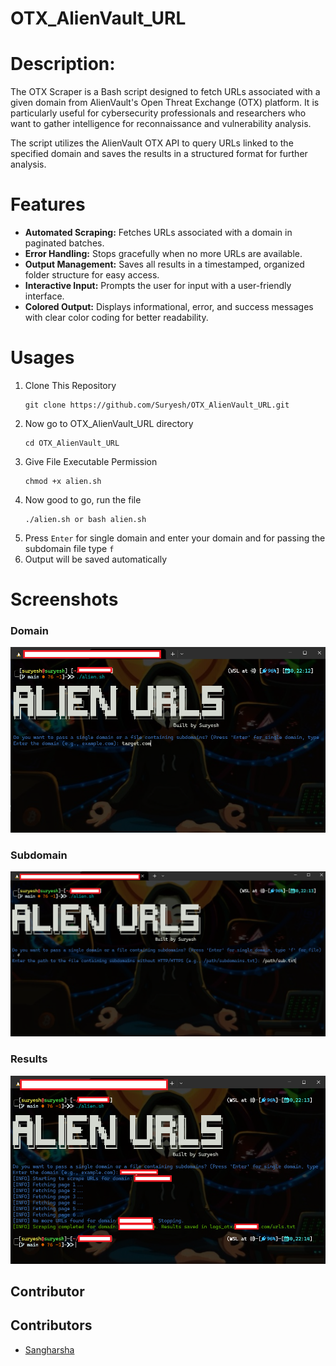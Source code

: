 # OTX_AlienVault_URL

# Description:
The OTX Scraper is a Bash script designed to fetch URLs associated with a given domain from AlienVault's Open Threat Exchange (OTX) platform. It is particularly useful for cybersecurity professionals and researchers who want to gather intelligence for reconnaissance and vulnerability analysis.

The script utilizes the AlienVault OTX API to query URLs linked to the specified domain and saves the results in a structured format for further analysis.


# Features

- **Automated Scraping:** Fetches URLs associated with a domain in paginated batches.
- **Error Handling:** Stops gracefully when no more URLs are available.
- **Output Management:** Saves all results in a timestamped, organized folder structure for easy access.
- **Interactive Input:** Prompts the user for input with a user-friendly interface.
- **Colored Output:** Displays informational, error, and success messages with clear color coding for better readability.

# Usages

1. Clone This Repository
   ```
   git clone https://github.com/Suryesh/OTX_AlienVault_URL.git
   ```
3. Now go to OTX_AlienVault_URL directory
   ```
   cd OTX_AlienVault_URL
   ```
5. Give File Executable Permission
   ```
   chmod +x alien.sh
   ```
7. Now good to go, run the file
   ```
   ./alien.sh or bash alien.sh
   ```
8.  Press `Enter` for single domain and enter your domain and for passing the subdomain file type `f`
9.  Output will be saved automatically

# Screenshots

### Domain
![Domain](img/domain.png)

### Subdomain
![File](img/file.png)

### Results

![Result](img/result.png)


## Contributor

## Contributors

- [Sangharsha](https://github.com/noob6t5)
